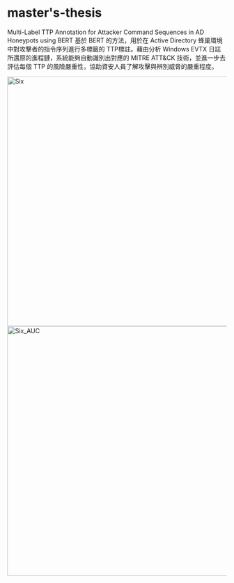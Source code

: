 # master's-thesis
Multi-Label TTP Annotation for Attacker Command Sequences in AD Honeypots using BERT
基於 BERT 的方法，用於在 Active Directory 蜂巢環境中對攻擊者的指令序列進行多標籤的 TTP標註。藉由分析 Windows EVTX 日誌所還原的進程鏈，系統能夠自動識別出對應的 MITRE ATT&CK 技術，並進一步去評估每個 TTP 的風險嚴重性，協助資安人員了解攻擊與辨別威脅的嚴重程度。

<img width="970" height="574" alt="Six" src="https://github.com/user-attachments/assets/2f766e88-81a2-44cd-b449-38ff6d00e353" />


<img width="774" height="574" alt="Six_AUC" src="https://github.com/user-attachments/assets/221917ab-e47f-411e-9457-5d69fcb38d73" />
